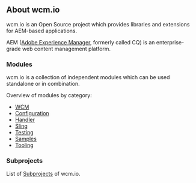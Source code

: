 ## About wcm.io

wcm.io is an Open Source project which provides libraries and extensions for AEM-based applications.

AEM ([Adobe Experience Manager][aem-website], formerly called CQ) is an enterprise-grade web content management platform.


### Modules

wcm.io is a collection of independent modules which can be used standalone or in combination.

Overview of modules by category:

* [WCM](wcm/)
* [Configuration](config/)
* [Handler](handler/)
* [Sling](sling/)
* [Testing](testing/)
* [Samples](samples/)
* [Tooling](tooling/)


### Subprojects

List of [Subprojects](http://wcm.io/subprojects.html) of wcm.io.



[aem-website]: http://www.adobe.com/solutions/web-experience-management.html
